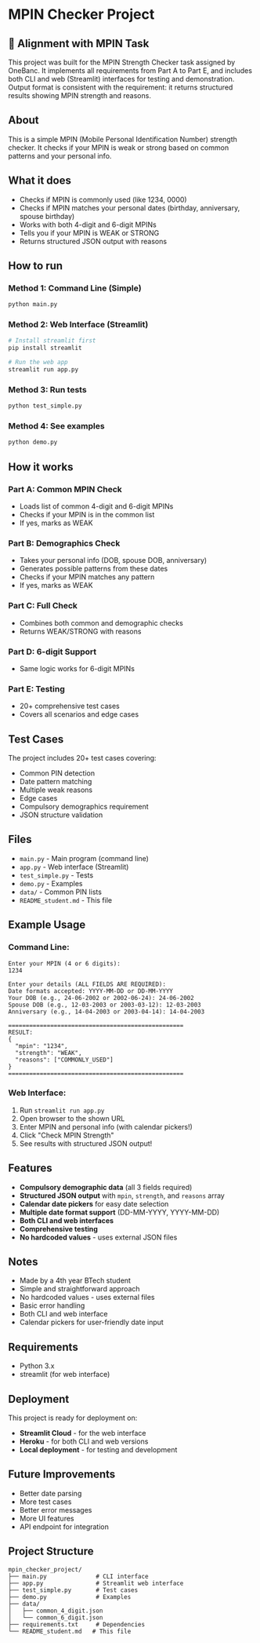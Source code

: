 # MPIN Checker Project

## 🧾 Alignment with MPIN Task
This project was built for the MPIN Strength Checker task assigned by OneBanc.
It implements all requirements from Part A to Part E, and includes both CLI and web (Streamlit) interfaces for testing and demonstration.
Output format is consistent with the requirement: it returns structured results showing MPIN strength and reasons.

## About
This is a simple MPIN (Mobile Personal Identification Number) strength checker. 
It checks if your MPIN is weak or strong based on common patterns and your personal info.

## What it does
- Checks if MPIN is commonly used (like 1234, 0000)
- Checks if MPIN matches your personal dates (birthday, anniversary, spouse birthday)
- Works with both 4-digit and 6-digit MPINs
- Tells you if your MPIN is WEAK or STRONG
- Returns structured JSON output with reasons

## How to run

### Method 1: Command Line (Simple)
```bash
python main.py
```

### Method 2: Web Interface (Streamlit)
```bash
# Install streamlit first
pip install streamlit

# Run the web app
streamlit run app.py
```

### Method 3: Run tests
```bash
python test_simple.py
```

### Method 4: See examples
```bash
python demo.py
```

## How it works

### Part A: Common MPIN Check
- Loads list of common 4-digit and 6-digit MPINs
- Checks if your MPIN is in the common list
- If yes, marks as WEAK

### Part B: Demographics Check
- Takes your personal info (DOB, spouse DOB, anniversary)
- Generates possible patterns from these dates
- Checks if your MPIN matches any pattern
- If yes, marks as WEAK

### Part C: Full Check
- Combines both common and demographic checks
- Returns WEAK/STRONG with reasons

### Part D: 6-digit Support
- Same logic works for 6-digit MPINs

### Part E: Testing
- 20+ comprehensive test cases
- Covers all scenarios and edge cases

## Test Cases
The project includes 20+ test cases covering:
- Common PIN detection
- Date pattern matching
- Multiple weak reasons
- Edge cases
- Compulsory demographics requirement
- JSON structure validation

## Files
- `main.py` - Main program (command line)
- `app.py` - Web interface (Streamlit)
- `test_simple.py` - Tests
- `demo.py` - Examples
- `data/` - Common PIN lists
- `README_student.md` - This file

## Example Usage

### Command Line:
```
Enter your MPIN (4 or 6 digits):
1234

Enter your details (ALL FIELDS ARE REQUIRED):
Date formats accepted: YYYY-MM-DD or DD-MM-YYYY
Your DOB (e.g., 24-06-2002 or 2002-06-24): 24-06-2002
Spouse DOB (e.g., 12-03-2003 or 2003-03-12): 12-03-2003
Anniversary (e.g., 14-04-2003 or 2003-04-14): 14-04-2003

==================================================
RESULT:
{
  "mpin": "1234",
  "strength": "WEAK",
  "reasons": ["COMMONLY_USED"]
}
==================================================
```

### Web Interface:
1. Run `streamlit run app.py`
2. Open browser to the shown URL
3. Enter MPIN and personal info (with calendar pickers!)
4. Click "Check MPIN Strength"
5. See results with structured JSON output!

## Features
- **Compulsory demographic data** (all 3 fields required)
- **Structured JSON output** with `mpin`, `strength`, and `reasons` array
- **Calendar date pickers** for easy date selection
- **Multiple date format support** (DD-MM-YYYY, YYYY-MM-DD)
- **Both CLI and web interfaces**
- **Comprehensive testing**
- **No hardcoded values** - uses external JSON files

## Notes
- Made by a 4th year BTech student
- Simple and straightforward approach
- No hardcoded values - uses external files
- Basic error handling
- Both CLI and web interface
- Calendar pickers for user-friendly date input

## Requirements
- Python 3.x
- streamlit (for web interface)

## Deployment
This project is ready for deployment on:
- **Streamlit Cloud** - for the web interface
- **Heroku** - for both CLI and web versions
- **Local deployment** - for testing and development

## Future Improvements
- Better date parsing
- More test cases
- Better error messages
- More UI features
- API endpoint for integration

## Project Structure
```
mpin_checker_project/
├── main.py              # CLI interface
├── app.py               # Streamlit web interface
├── test_simple.py       # Test cases
├── demo.py              # Examples
├── data/
│   ├── common_4_digit.json
│   └── common_6_digit.json
├── requirements.txt     # Dependencies
└── README_student.md   # This file
``` 